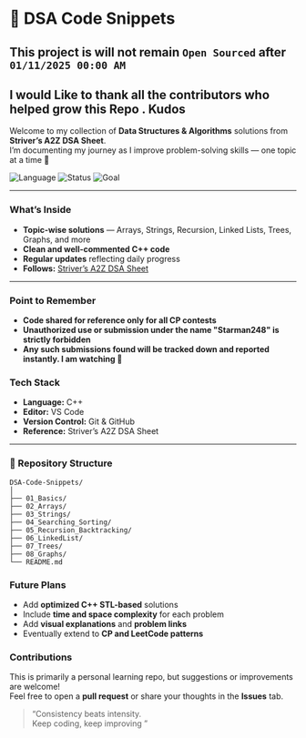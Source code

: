 # 🧩 DSA Code Snippets

## This project is will not remain ``` Open Sourced ``` after ```01/11/2025 00:00 AM```
## I would Like to thank all the contributors who helped grow this Repo . Kudos

Welcome to my collection of **Data Structures & Algorithms** solutions from **Striver’s A2Z DSA Sheet**.  
I’m documenting my journey as I improve problem-solving skills — one topic at a time 🚀  

![Language](https://img.shields.io/badge/Language-C++-blue)
![Status](https://img.shields.io/badge/Updated-Daily-brightgreen)
![Goal](https://img.shields.io/badge/Goal-Master%20DSA-orange)

---

### What’s Inside
-  **Topic-wise solutions** — Arrays, Strings, Recursion, Linked Lists, Trees, Graphs, and more  
-  **Clean and well-commented C++ code**  
-  **Regular updates** reflecting daily progress  
-  **Follows:** [Striver’s A2Z DSA Sheet](https://takeuforward.org/)

---

### Point to Remember 
 - **Code shared for reference only for all CP contests**
 - **Unauthorized use or submission under the name "Starman248" is strictly forbidden**
 - **Any such submissions found will be tracked down and reported instantly. I am watching 👀**

### Tech Stack
- **Language:** C++  
- **Editor:** VS Code  
- **Version Control:** Git & GitHub  
- **Reference:** Striver’s A2Z DSA Sheet  

---

### 📂 Repository Structure
```
DSA-Code-Snippets/
│
├── 01_Basics/
├── 02_Arrays/
├── 03_Strings/
├── 04_Searching_Sorting/
├── 05_Recursion_Backtracking/
├── 06_LinkedList/
├── 07_Trees/
├── 08_Graphs/
└── README.md

```

###  Future Plans
- Add **optimized C++ STL-based** solutions  
- Include **time and space complexity** for each problem  
- Add **visual explanations** and **problem links**  
- Eventually extend to **CP and LeetCode patterns**


###  Contributions
This is primarily a personal learning repo, but suggestions or improvements are welcome!  
Feel free to open a **pull request** or share your thoughts in the **Issues** tab.


> “Consistency beats intensity.  
> Keep coding, keep improving ”
